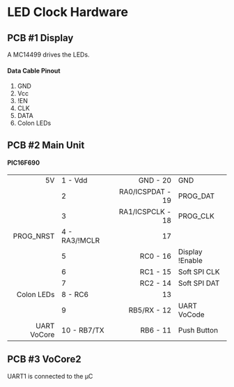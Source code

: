 ﻿# LED Clock Hardware

## PCB #1 Display
A MC14499 drives the LEDs.

#### Data Cable Pinout
1. GND
0. Vcc
0. !EN
0. CLK
0. DATA
0. Colon LEDs

## PCB #2 Main Unit
#### PIC16F690
|  |  |  |  |
|---:|:---|---:|:---|
| 5V | 1 - Vdd | GND - 20 | GND |
|  | 2 | RA0/ICSPDAT - 19 | PROG_DAT |
|  | 3 | RA1/ICSPCLK - 18 | PROG_CLK |
| PROG_NRST | 4 - RA3/!MCLR | 17 |  |
|  | 5 | RC0 - 16 | Display !Enable |
|  | 6 | RC1 - 15 | Soft SPI CLK |
|  | 7 | RC2 - 14 | Soft SPI DAT |
| Colon LEDs | 8 - RC6 | 13 |  |
|  | 9 | RB5/RX - 12 | UART VoCode |
| UART VoCore | 10 - RB7/TX | RB6 - 11 | Push Button |


## PCB #3 VoCore2
UART1 is connected to the μC
